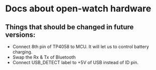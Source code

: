 # Docs about open-watch hardware

## Things that should be changed in future versions:
 * Connect 8th pin of TP4058 to MCU. It will let us to control battery charging.
 * Swap the Rx & Tx of Bluetooth
 * Connect USB_DETECT label to +5V of USB instead of ID pin.
